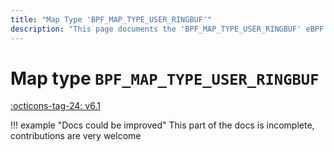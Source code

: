 ```yaml
---
title: "Map Type 'BPF_MAP_TYPE_USER_RINGBUF'"
description: "This page documents the 'BPF_MAP_TYPE_USER_RINGBUF' eBPF map type, including its definition, usage, program types that can use it, and examples."
---
```

# Map type `BPF_MAP_TYPE_USER_RINGBUF`

<!-- [FEATURE_TAG](BPF_MAP_TYPE_USER_RINGBUF) -->
[:octicons-tag-24: v6.1](https://github.com/torvalds/linux/commit/583c1f420173f7d84413a1a1fbf5109d798b4faa)
<!-- [/FEATURE_TAG] -->

!!! example "Docs could be improved"
    This part of the docs is incomplete, contributions are very welcome
